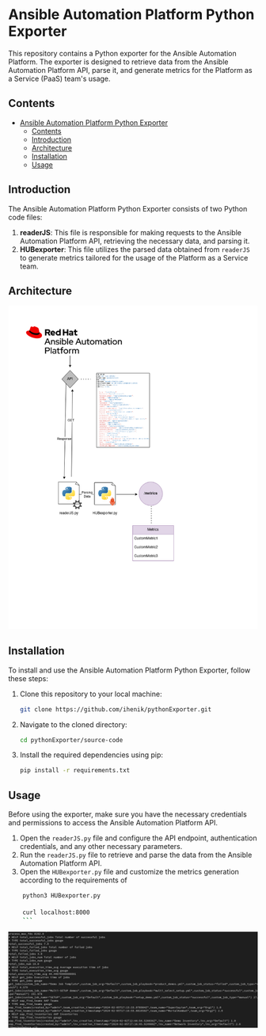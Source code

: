 
# Ansible Automation Platform Python Exporter

This repository contains a Python exporter for the Ansible Automation Platform. The exporter is designed to retrieve data from the Ansible Automation Platform API, parse it, and generate metrics for the Platform as a Service (PaaS) team's usage.

## Contents

- [Ansible Automation Platform Python Exporter](#ansible-automation-platform-python-exporter)
  - [Contents](#contents)
  - [Introduction](#introduction)
  - [Architecture](#architecture)
  - [Installation](#installation)
  - [Usage](#usage)

## Introduction

The Ansible Automation Platform Python Exporter consists of two Python code files:

1. **readerJS**: This file is responsible for making requests to the Ansible Automation Platform API, retrieving the necessary data, and parsing it.
2. **HUBexporter**: This file utilizes the parsed data obtained from `readerJS` to generate metrics tailored for the usage of the Platform as a Service team.

## Architecture

![architecture](/img/pythonExporter-diagrm.png)

## Installation

To install and use the Ansible Automation Platform Python Exporter, follow these steps:

1. Clone this repository to your local machine:

    ```bash
    git clone https://github.com/ihenik/pythonExporter.git
    ```

2. Navigate to the cloned directory:

    ```bash
    cd pythonExporter/source-code
    ```

3. Install the required dependencies using pip:

    ```bash
    pip install -r requirements.txt
    ```

## Usage

Before using the exporter, make sure you have the necessary credentials and permissions to access the Ansible Automation Platform API.

1. Open the `readerJS.py` file and configure the API endpoint, authentication credentials, and any other necessary parameters.
2. Run the `readerJS.py` file to retrieve and parse the data from the Ansible Automation Platform API.
3. Open the `HUBexporter.py` file and customize the metrics generation according to the requirements of 

```bash
    python3 HUBexporter.py

    curl localhost:8000
    ```
```
![screenshot](/img/screenshot.png)